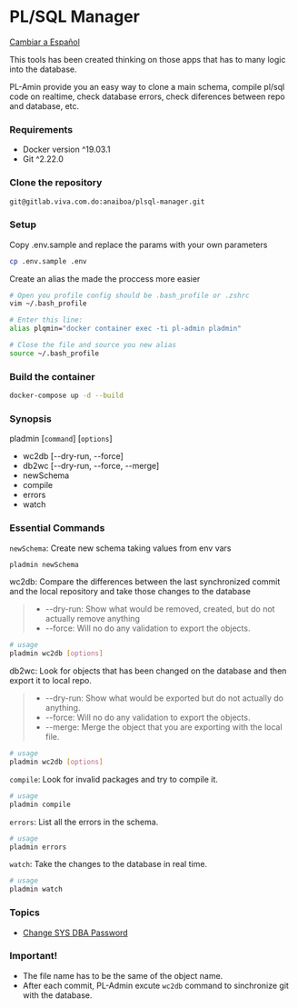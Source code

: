 # PL/SQL Manager
[Cambiar a Español](docs/README.md)

This tools has been created thinking on those apps that has to many logic into the database.

PL-Amin provide you an easy way to clone a main schema, compile pl/sql code on realtime, check database errors, check diferences between repo and database, etc.

### Requirements
- Docker version ^19.03.1
- Git ^2.22.0

### Clone the repository
```sh
git@gitlab.viva.com.do:anaiboa/plsql-manager.git
```

### Setup
Copy .env.sample and replace the params with your own parameters
```sh
cp .env.sample .env
```

Create an alias the made the proccess more easier
```sh
# Open you profile config should be .bash_profile or .zshrc
vim ~/.bash_profile

# Enter this line:
alias plqmin="docker container exec -ti pl-admin pladmin"

# Close the file and source you new alias
source ~/.bash_profile
```

### Build the container
```sh
docker-compose up -d --build
```

### Synopsis
pladmin [`command`] [`options`]
- wc2db [--dry-run, --force]
- db2wc [--dry-run, --force, --merge]
- newSchema
- compile
- errors
- watch

### Essential Commands
`newSchema`: Create new schema taking values from env vars
```sh
pladmin newSchema
```

wc2db: Compare the differences between the last synchronized commit and the local repository and take those changes to the database
> - --dry-run: Show what would be removed, created, but do not actually remove anything
> - --force: Will no do any validation to export the objects.
```sh
# usage
pladmin wc2db [options]
```

db2wc: Look for objects that has been changed on the database and then export it to local repo.
> - --dry-run: Show what would be exported but do not actually do anything.
> - --force: Will no do any validation to export the objects.
> - --merge: Merge the object that you are exporting with the local file. 
```sh
# usage
pladmin wc2db [options]
```

`compile`: Look for invalid packages and try to compile it.
```sh
# usage
pladmin compile
```

`errors`: List all the errors in the schema.
```sh
# usage
pladmin errors
```

`watch`: Take the changes to the database in real time.
```sh
# usage
pladmin watch
```

### Topics
- [Change SYS DBA Password](docs/change-sys-password.md)

### Important!
- The file name has to be the same of the object name.
- After each commit, PL-Admin excute `wc2db` command to sinchronize git with the database.
